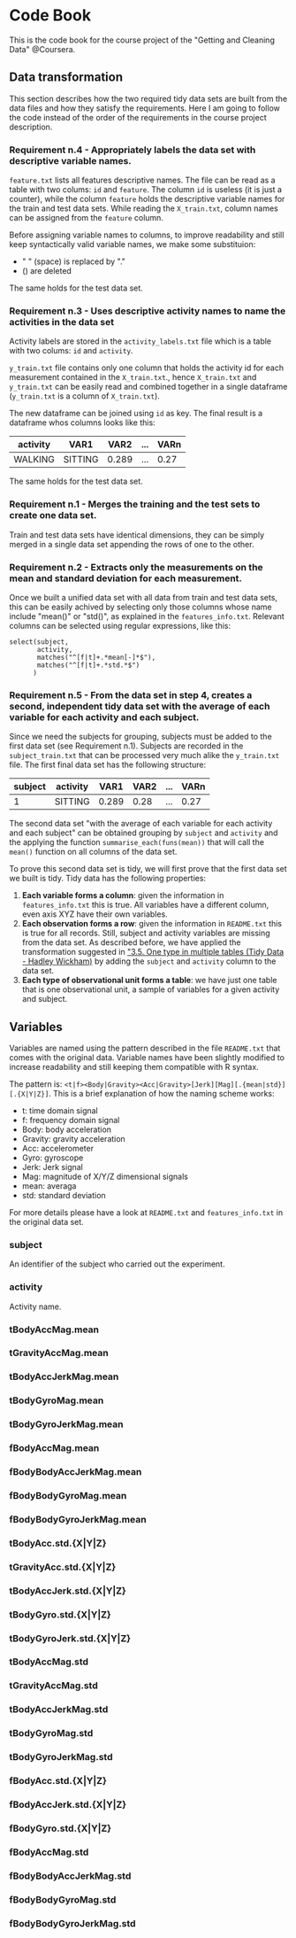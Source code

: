 # Code Book 
This is the code book for the course project of the "Getting and Cleaning Data" @Coursera.

## Data transformation
This section describes how the two required tidy data sets are built from the data files and how they satisfy the requirements. Here I am going to follow the code instead of the order of the requirements in the course project description.

### Requirement n.4 - Appropriately labels the data set with descriptive variable names. 
`feature.txt` lists all features descriptive names. The file can be read as a table with two colums: `id` and `feature`.
The column `id` is useless (it is just a counter), while the column `feature` holds the descriptive variable names for the train and test data sets. While reading the `X_train.txt`, column names can be assigned from the `feature` column.

Before assigning variable names to columns, to improve readability and still keep syntactically valid variable names, we make some substituion:
 * " " (space) is replaced by "."
 * () are deleted

The same holds for the test data set.

### Requirement n.3 - Uses descriptive activity names to name the activities in the data set
 Activity labels are stored in the `activity_labels.txt` file which is a table with two colums: `id` and `activity`.
 
 `y_train.txt` file contains only one column that holds the activity id for each measurement contained in the `X_train.txt`., hence `X_train.txt` and `y_train.txt` can be easily read and combined together in a single dataframe (`y_train.txt` is a column of `X_train.txt`). 
 
 The new dataframe can be joined  using `id` as key. The final result is a dataframe whos columns looks like this:
 
| activity |   VAR1   | VAR2  | ... | VARn |
| -------- | -------- | ----  | --- | ---- |
| WALKING  | SITTING  | 0.289 | ... | 0.27 |
 
 The same holds for the test data set.
 
### Requirement n.1 - Merges the training and the test sets to create one data set.
Train and test data sets have identical dimensions, they can be simply merged in a single data set appending the rows of one to the other.

### Requirement n.2 - Extracts only the measurements on the mean and standard deviation for each measurement.
Once we built a unified data set with all data from train and test data sets, this can be easily achived by selecting only those columns whose name include "mean()" or "std()", as explained in the `features_info.txt`. Relevant columns can be selected using regular expressions, like this:

    select(subject,
           activity,
           matches("^[f|t]+.*mean[-]*$"),
           matches("^[f|t]+.*std.*$")
          )

### Requirement n.5 - From the data set in step 4, creates a second, independent tidy data set with the average of each variable for each activity and each subject.

Since we need the subjects for grouping, subjects must be added to the first data set (see Requirement n.1). Subjects are recorded in the `subject_train.txt` that can be processed very much alike the `y_train.txt` file. The first final data set has the following structure:
 
| subject | activity | VAR1  | VAR2 | ... | VARn |
| ------- | -------- | ----- | ---- | --- | ---- |
|    1    | SITTING  | 0.289 | 0.28 | ... | 0.27 |

The second data set "with the average of each variable for each activity and each subject" can be obtained grouping by `subject` and `activity` and the applying the function `summarise_each(funs(mean))` that will call the `mean()` function on all columns of the data set.
 
To prove this second data set is tidy, we will first prove that the first data set we built is tidy. Tidy data has the following properties:
 1. **Each variable forms a column**: given the information in `features_info.txt` this is true. All variables have a different column, even axis XYZ have their own variables.
 2. **Each observation forms a row**: given the information in `README.txt` this is true for all records. Still, subject and activity variables are missing from the data set. As described before, we have applied the transformation suggested in ["3.5. One type in multiple tables (Tidy Data - Hadley Wickham)](file:///Users/elibus/Downloads/Week3/tidy-data.pdf) by adding the `subject` and `activity` column to the data set.
 3. **Each type of observational unit forms a table**: we have just one table that is one observational unit, a sample of variables for a given activity and subject.
 
## Variables
Variables are named using the pattern described in the file `README.txt` that comes with the original data. Variable names have been slightly modified to increase readability and still keeping them compatible with R syntax.

The pattern is: `<t|f><Body|Gravity><Acc|Gravity>[Jerk][Mag][.{mean|std}][.{X|Y|Z}]`.
This is a brief explanation of how the naming scheme works:
 - t: time domain signal
 - f: frequency domain signal
 - Body: body acceleration
 - Gravity: gravity acceleration
 - Acc: accelerometer
 - Gyro: gyroscope
 - Jerk: Jerk signal
 - Mag: magnitude of X/Y/Z dimensional signals
 - mean: averaga
 - std: standard deviation

For more details please have a look at `README.txt` and `features_info.txt` in the original data set.

### subject
An identifier of the subject who carried out the experiment.

### activity
Activity name.

### tBodyAccMag.mean
### tGravityAccMag.mean
### tBodyAccJerkMag.mean
### tBodyGyroMag.mean
### tBodyGyroJerkMag.mean
### fBodyAccMag.mean
### fBodyBodyAccJerkMag.mean
### fBodyBodyGyroMag.mean
### fBodyBodyGyroJerkMag.mean
### tBodyAcc.std.{X|Y|Z}          
### tGravityAcc.std.{X|Y|Z}
### tBodyAccJerk.std.{X|Y|Z}
### tBodyGyro.std.{X|Y|Z}
### tBodyGyroJerk.std.{X|Y|Z}
### tBodyAccMag.std          
### tGravityAccMag.std
### tBodyAccJerkMag.std
### tBodyGyroMag.std
### tBodyGyroJerkMag.std
### fBodyAcc.std.{X|Y|Z}
### fBodyAccJerk.std.{X|Y|Z}
### fBodyGyro.std.{X|Y|Z}
### fBodyAccMag.std
### fBodyBodyAccJerkMag.std
### fBodyBodyGyroMag.std
### fBodyBodyGyroJerkMag.std
